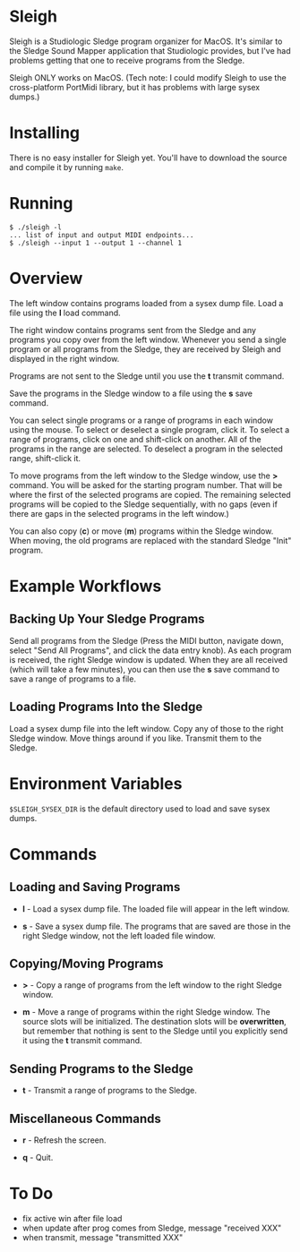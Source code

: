 # Sleigh

Sleigh is a Studiologic Sledge program organizer for MacOS. It's similar to
the Sledge Sound Mapper application that Studiologic provides, but I've had
problems getting that one to receive programs from the Sledge.

Sleigh ONLY works on MacOS. (Tech note: I could modify Sleigh to use the
cross-platform PortMidi library, but it has problems with large sysex
dumps.)

# Installing

There is no easy installer for Sleigh yet. You'll have to download the
source and compile it by running `make`.

# Running

```
$ ./sleigh -l
... list of input and output MIDI endpoints...
$ ./sleigh --input 1 --output 1 --channel 1
```

# Overview

The left window contains programs loaded from a sysex dump file. Load a file
using the **l** load command.

The right window contains programs sent from the Sledge and any programs you
copy over from the left window. Whenever you send a single program or all
programs from the Sledge, they are received by Sleigh and displayed in the
right window.

Programs are not sent to the Sledge until you use the **t** transmit
command.

Save the programs in the Sledge window to a file using the **s** save
command.

You can select single programs or a range of programs in each window using
the mouse. To select or deselect a single program, click it. To select a
range of programs, click on one and shift-click on another. All of the
programs in the range are selected. To deselect a program in the selected
range, shift-click it.

To move programs from the left window to the Sledge window, use the **>**
command. You will be asked for the starting program number. That will be
where the first of the selected programs are copied. The remaining selected
programs will be copied to the Sledge sequentially, with no gaps (even if
there are gaps in the selected programs in the left window.)

You can also copy (**c**) or move (**m**) programs within the Sledge window.
When moving, the old programs are replaced with the standard Sledge "Init"
program.

# Example Workflows

## Backing Up Your Sledge Programs

Send all programs from the Sledge (Press the MIDI button, navigate down,
select "Send All Programs", and click the data entry knob). As each program
is received, the right Sledge window is updated. When they are all received
(which will take a few minutes), you can then use the **s** save command to
save a range of programs to a file.

## Loading Programs Into the Sledge

Load a sysex dump file into the left window. Copy any of those to the right
Sledge window. Move things around if you like. Transmit them to the Sledge.

# Environment Variables

`$SLEIGH_SYSEX_DIR` is the default directory used to load and save sysex
dumps.

# Commands

## Loading and Saving Programs

* **l** - Load a sysex dump file. The loaded file will appear in the
  left window.

* **s** - Save a sysex dump file. The programs that are saved are those in
  the right Sledge window, not the left loaded file window.

## Copying/Moving Programs

* **>** - Copy a range of programs from the left window to the
  right Sledge window.

* **m** - Move a range of programs within the right Sledge window. The
  source slots will be initialized. The destination slots will be
  **overwritten**, but remember that nothing is sent to the Sledge until you
  explicitly send it using the **t** transmit command.

## Sending Programs to the Sledge

* **t** - Transmit a range of programs to the Sledge.

## Miscellaneous Commands

* **r** - Refresh the screen.

* **q** - Quit.

# To Do

- fix active win after file load
- when update after prog comes from Sledge, message "received XXX"
- when transmit, message "transmitted XXX"

